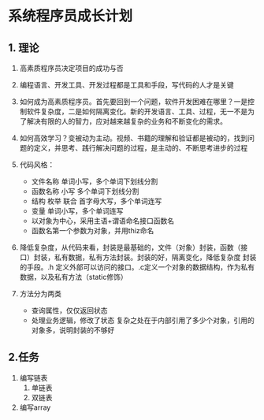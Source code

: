 # 系统程序员成长计划
## 1. 理论
1. 高素质程序员决定项目的成功与否
2. 编程语言、开发工具、开发过程都是工具和手段，写代码的人才是关键
3. 如何成为高素质程序员。首先要回到一个问题，软件开发困难在哪里？一是控制软件复杂度，二是如何隔离变化。新的开发语言、工具、过程，无一不是为了解决有限的人的智力，应对越来越复杂的业务和不断变化的需求。
4. 如何高效学习？变被动为主动。视频、书籍的理解和验证都是被动的，找到问题的定义，并思考、践行解决问题的过程，是主动的、不断思考进步的过程
5. 代码风格：
    - 文件名称 单词小写，多个单词下划线分割  
    - 函数名称 小写 多个单词下划线分割  
    - 结构 枚举 联合 首字母大写，多个单词连写
    - 变量 单词小写，多个单词连写
    - 以对象为中心，采用主语+谓语命名接口函数名
    - 函数名第一个参数为对象，并用thiz命名
6. 降低复杂度，从代码来看，封装是最基础的，文件（对象）封装，函数（接口）封装，私有数据，私有方法封装。封装的好，隔离变化，降低复杂度
封装的手段。.h 定义外部可以访问的接口。.c定义一个对象的数据结构，作为私有数据，以及私有方法（static修饰）

7. 方法分为两类
    - 查询属性，仅仅返回状态
    - 处理业务逻辑，修改了状态 复杂之处在于内部引用了多少个对象，引用的对象多，说明封装的不够好



## 2.任务
1. 编写链表
    1. 单链表
    2. 双链表
2. 编写array